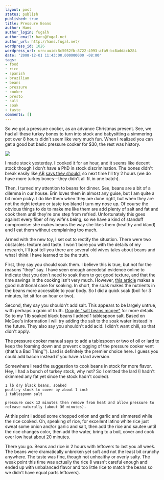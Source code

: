 ```yaml
---
layout: post
status: publish
published: true
title: Pressure Beans
author: Hans
author_login: fugalh
author_email: hans@fugal.net
author_url: http://hans.fugal.net/
wordpress_id: 1026
wordpress_url: urn:uuid:8c5052fb-8722-4993-afa9-bc8addacb284
date: '2008-12-01 11:43:00.000000000 -08:00'
tags:
- food
- rice
- spanish
- brazilian
- beans
- pressure
- cooker
- presto
- salt
- soak
- taste
comments: []
---
```

<p>So we got a pressure cooker, as an advance Christmas present. See, we had all these turkey bones to turn into stock and babysitting a simmering pot over 8 hours didn't seem like very much fun. When I realized you can get a good but basic pressure cooker for $30, the rest was history.</p>

<p><a href="http://www.amazon.com/gp/product/B00006ISG3?ie=UTF8&amp;tag=thefug-20&amp;linkCode=as2&amp;camp=1789&amp;creative=390957&amp;creativeASIN=B00006ISG3"><img border="0" src="/images/31T7J03ENJL._SL160_.jpg"></a><img src="http://www.assoc-amazon.com/e/ir?t=thefug-20&amp;l=as2&amp;o=1&amp;a=B00006ISG3" width="1" height="1" border="0" alt="" style="border:none !important; margin:0px !important;" /></p>

<p>I made stock yesterday. I cooked it for an hour, and it seems like decent stock though I don't have a PhD in stock discrimination. The bones didn't break easily like <acronym title="Alton Brown">AB</acronym> <a href="http://www.goodeatsfanpage.com/Season7/EA1G11.htm">says they should</a>, so next time I'll try 2 hours (we do have more turkey bones—they didn't all fit in one batch).</p>

<p>Then, I turned my attention to beans for dinner. See, beans are a bit of a dilemna in our house. Erin loves them in almost any guise, but I am quite a bit more picky. I do like them when they are done right, but when they are not the right texture or taste too bland I turn my nose up. Of course the obvious things to do to make me like them are add plenty of salt and fat and cook them until they're one step from refried. Unfortunately this goes against every fiber of my wife's being, so we have a kind of standoff compromise: she makes beans the way she likes them (healthy and bland) and I eat them without complaining too much.</p>

<p>Armed with the new toy, I set out to rectify the situation. There were two obstacles: texture and taste. I won't bore you with the details of my research, I'll just tell you there are several old wives tales about beans and what I think I have learned to be the truth.</p>

<p>First, they say you should soak them. I believe this is true, but not for the reasons "they" say. I have seen enough anecdotal evidence online to indicate that you don't need to soak them to get good texture, and that the time savings in the cooking isn't very much. However, <a href="http://missvickie.com/howto/beans/howtosoak.html">this article</a> makes a good nutritional case for soaking. In short, the soak makes the nutrients in the beans more accessible to your body. So I did a quick soak (boil for 3 minutes, let sit for an hour or two).</p>

<p>Second, they say you shouldn't add salt. This appears to be largely untrue, with perhaps a grain of truth. <a href="http://www.google.com/search?q=salt+beans+mcgee">Google "salt beans mcgee"</a> for more details. So to my 1 lb soaked black beans I added 1 tablespoon salt. Based on McGee's information I will try adding the salt to the soak water instead in the future. They also say you shouldn't add acid. I didn't want chili, so that didn't apply.</p>

<p>The pressure cooker manual says to add a tablespoon or two of oil or lard to keep the foaming down and prevent clogging of the pressure cooker vent (that's a Bad Thing™). Lard is definitely the premier choice here. I guess you could add bacon instead if you have a lard aversion.</p>

<p>Somewhere I read the suggestion to cook beans in stock for more flavor. Hey, I had a bunch of turkey stock, why not? So I omitted the lard (I hadn't skimmed any fat yet since the stock hadn't cooled).</p>

<pre><code>1 lb dry black beans, soaked
poultry stock to cover by about 1 inch
1 tablespoon salt

pressure cook 12 minutes then remove from heat and allow pressure to release naturally (about 30 minutes).
</code></pre>

<p>At this point I added some chopped onion and garlic and simmered while the rice cooked. Oh, speaking of rice, for excellent latino white rice just sweat some onion and/or garlic and salt, then add the rice and sautee until the rice changes color, then add the water, bring to a boil, cover and cook over low heat about 20 minutes.</p>

<p>There you go. Beans and rice in 2 hours with leftovers to last you all week. The beans were dramatically unbroken yet soft and not the least bit crunchy anywhere. The taste was fine, though not unhealthy or overly salty. The weak point this time was actually the rice (I wasn't careful enough and ended up with unbalanced flavor and too little rice to match the beans so we didn't have equal parts leftovers).</p>
